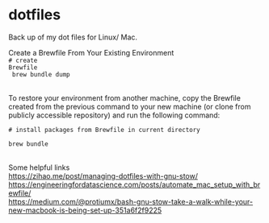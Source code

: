 # dotfiles
Back up of my dot files for Linux/ Mac.


Create a Brewfile From Your Existing Environment <br>
<code># create Brewfile <br>
brew bundle dump</code>

<br>
To restore your environment from another machine, copy the Brewfile created from the previous command to your new machine (or clone from publicly accessible repository) and run the following command:
<br>

<code>
# install packages from Brewfile in current directory <br>
brew bundle
</code>
<br>

Some helpful links <br>
https://zihao.me/post/managing-dotfiles-with-gnu-stow/ <br>
https://engineeringfordatascience.com/posts/automate_mac_setup_with_brewfile/ <br>
https://medium.com/@protiumx/bash-gnu-stow-take-a-walk-while-your-new-macbook-is-being-set-up-351a6f2f9225
